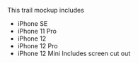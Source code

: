This trail mockup includes
- iPhone SE
- iPhone 11 Pro
- iPhone 12
- iPhone 12 Pro
- iPhone 12 Mini
Includes screen cut out
